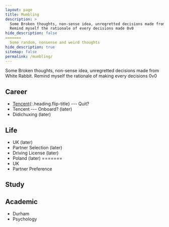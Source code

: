 ```yaml
---
layout: page
title: Mumbling
description: >
  Some Broken thoughts, non-sense idea, unregretted decisions made from White Rabbit.
  Remind myself the rationale of every decisions made 0v0
hide_description: false
=======
  Some random, nonsense and weird thoughts
hide_description: true
sitemap: false
permalink: /mumbling/
---
```

Some Broken thoughts, non-sense idea, unregretted decisions made from White Rabbit.
Remind myself the rationale of making every decisions 0v0

## Career
* [Tencent](tencent.md){:.heading.flip-title} --- Quit?
* Tencent --- Onboard? (later)
* Didichuxing (later)

## Life
* UK (later)
* Partner Selection (later)
* Driving License (later)
* Poland (later)
=======
* UK
* Partner Preference


## Study

## Academic
* Durham
* Psychology


<!---* [LICENSE]{:.heading.flip-title} --- The license of this project.
[LICENSE]: ../LICENSE.md
--->
